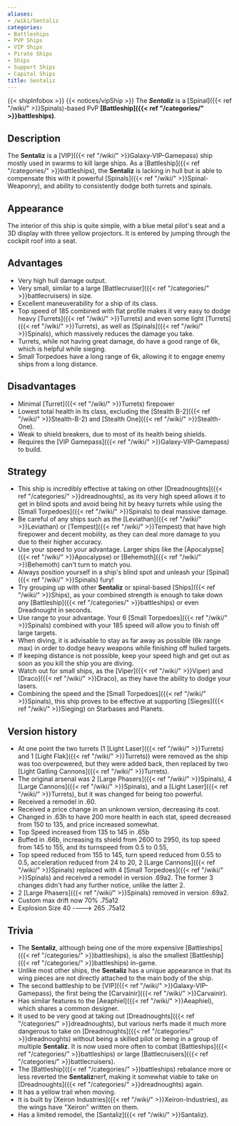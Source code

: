 ```yaml
---
aliases:
- /wiki/Sentaliz
categories:
- Battleships
- PVP Ships
- VIP Ships
- Pirate Ships
- Ships
- Support Ships
- Capital Ships
title: Sentaliz
---
```


{{< shipInfobox >}} {{< notices/vipShip >}} The **_Sentaliz_** is a [Spinal]({{< ref "/wiki/" >}}Spinals)-based PvP **[Battleship]({{< ref "/categories/" >}}battleships)**. 

## Description

The **Sentaliz** is a [VIP]({{< ref "/wiki/" >}}Galaxy-VIP-Gamepass) ship mostly used in swarms to kill large ships. As a [Battleship]({{< ref "/categories/" >}}battleships), the **Sentaliz** is lacking in hull but is able to compensate this with it powerful [Spinals]({{< ref "/wiki/" >}}Spinal-Weaponry), and ability to consistently dodge both turrets and spinals.

## Appearance

The interior of this ship is quite simple, with a blue metal pilot's seat and a 3D display with three yellow projectors. It is entered by jumping through the cockpit roof into a seat.

## Advantages

- Very high hull damage output.
- Very small, similar to a large [Battlecruiser]({{< ref "/categories/" >}}battlecruisers) in size.
- Excellent maneuverability for a ship of its class.
- Top speed of 185 combined with flat profile makes it very easy to dodge heavy [Turrets]({{< ref "/wiki/" >}}Turrets) and even some light [Turrets]({{< ref "/wiki/" >}}Turrets), as well as [Spinals]({{< ref "/wiki/" >}}Spinals), which massively reduces the damage you take.
- Turrets, while not having great damage, do have a good range of 6k, which is helpful while sieging.
- Small Torpedoes have a long range of 6k, allowing it to engage enemy ships from a long distance.

## Disadvantages

- Minimal [Turret]({{< ref "/wiki/" >}}Turrets) firepower
- Lowest total health in its class, excluding the [Stealth B-2]({{< ref "/wiki/" >}}Stealth-B-2) and [Stealth One]({{< ref "/wiki/" >}}Stealth-One).
- Weak to shield breakers, due to most of its health being shields.
- Requires the [VIP Gamepass]({{< ref "/wiki/" >}}Galaxy-VIP-Gamepass) to build.

## Strategy

- This ship is incredibly effective at taking on other [Dreadnoughts]({{< ref "/categories/" >}}dreadnoughts), as its very high speed allows it to get in blind spots and avoid being hit by heavy turrets while using the [Small Torpedoes]({{< ref "/wiki/" >}}Spinals) to deal massive damage.
- Be careful of any ships such as the [Leviathan]({{< ref "/wiki/" >}}Leviathan) or [Tempest]({{< ref "/wiki/" >}}Tempest) that have high firepower and decent mobility, as they can deal more damage to you due to their higher accuracy.
- Use your speed to your advantage. Larger ships like the [Apocalypse]({{< ref "/wiki/" >}}Apocalypse) or [Behemoth]({{< ref "/wiki/" >}}Behemoth) can't turn to match you.
- Always position yourself in a ship's blind spot and unleash your [Spinal]({{< ref "/wiki/" >}}Spinals) fury!
- Try grouping up with other **Sentaliz** or spinal-based [Ships]({{< ref "/wiki/" >}}Ships), as your combined strength is enough to take down any [Battleship]({{< ref "/categories/" >}}battleships) or even Dreadnought in seconds.
- Use range to your advantage. Your 6 [Small Torpedoes]({{< ref "/wiki/" >}}Spinals) combined with your 185 speed will allow you to finish off large targets.
- When diving, it is advisable to stay as far away as possible (6k range max) in order to dodge heavy weapons while finishing off hulled targets.
- If keeping distance is not possible, keep your speed high and get out as soon as you kill the ship you are diving.
- Watch out for small ships, as the [Viper]({{< ref "/wiki/" >}}Viper) and [Draco]({{< ref "/wiki/" >}}Draco), as they have the ability to dodge your lasers.
- Combining the speed and the [Small Torpedoes]({{< ref "/wiki/" >}}Spinals), this ship proves to be effective at supporting [Sieges]({{< ref "/wiki/" >}}Sieging) on Starbases and Planets.

## Version history 

- At one point<span> the two turrets (1 [Light Laser]({{< ref "/wiki/" >}}Turrets) and 1 [Light Flak]({{< ref "/wiki/" >}}Turrets)) were removed as the ship was too overpowered, but they were added back, then replaced by two [Light Gatling Cannons]({{< ref "/wiki/" >}}Turrets).</span>
- The original arsenal was 2 [Large Phasers]({{< ref "/wiki/" >}}Spinals), 4 [Large Cannons]({{< ref "/wiki/" >}}Spinals), and a [Light Laser]({{< ref "/wiki/" >}}Turrets), but it was changed for being too powerful.
- Received a remodel in .60.
- Received a price change in an unknown version, decreasing its cost.
- Changed in .63h to have 200 more health in each stat, speed decreased from 150 to 135, and price increased somewhat.
- Top Speed increased from 135 to 145 in .65b
- Buffed in .66b, increasing its shield from 2600 to 2950, its top speed from 145 to 155, and its turnspeed from 0.5 to 0.55,
- Top speed reduced from 155 to 145, turn speed reduced from 0.55 to 0.5, acceleration reduced from 24 to 20, 2 [Large Cannons]({{< ref "/wiki/" >}}Spinals) replaced with 4 [Small Torpedoes]({{< ref "/wiki/" >}}Spinals) and received a remodel in version .69a2. The former 3 changes didn't had any further notice, unlike the latter 2.
- 2 [Large Phasers]({{< ref "/wiki/" >}}Spinals) removed in version .69a2.
- Custom max drift now 70% .75a12
- Explosion Size 40 ----> 265 .75a12

## Trivia

- The **Sentaliz**, although being one of the more expensive [Battleships]({{< ref "/categories/" >}}battleships), is also the smallest [Battleship]({{< ref "/categories/" >}}battleships) in-game.
- Unlike most other ships, the **Sentaliz** has a unique appearance in that its wing pieces are not directly attached to the main body of the ship.
- The second battleship to be [VIP]({{< ref "/wiki/" >}}Galaxy-VIP-Gamepass), the first being the [Carvainir]({{< ref "/wiki/" >}}Carvainir).
- Has similar features to the [Aeaphiel]({{< ref "/wiki/" >}}Aeaphiel), which shares a common designer.
- It used to be very good at taking out [Dreadnoughts]({{< ref "/categories/" >}}dreadnoughts), but various nerfs made it much more dangerous to take on [Dreadnoughts]({{< ref "/categories/" >}}dreadnoughts) without being a skilled pilot or being in a group of multiple **Sentaliz**. It is now used more often to combat [Battleships]({{< ref "/categories/" >}}battleships) or large [Battlecruisers]({{< ref "/categories/" >}}battlecruisers).
- The [Battleship]({{< ref "/categories/" >}}battleships) rebalance more or less reverted the **Sentaliz**nerf, making it somewhat viable to take on [Dreadnoughts]({{< ref "/categories/" >}}dreadnoughts) again.
- It has a yellow trail when moving.
- It is built by [Xeiron Industries]({{< ref "/wiki/" >}}Xeiron-Industries), as the wings have "Xeiron" written on them.
- Has a limited remodel, the [Santaliz]({{< ref "/wiki/" >}}Santaliz).